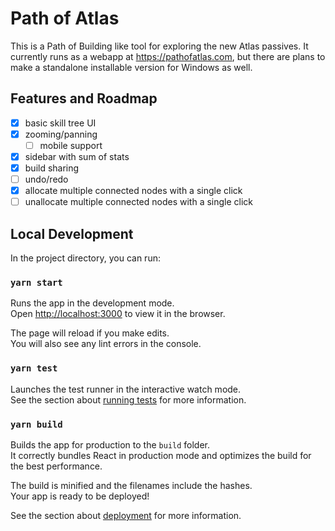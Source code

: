 # Path of Atlas

This is a Path of Building like tool for exploring the new Atlas passives. It currently runs as a webapp at https://pathofatlas.com, but there are plans to make a standalone installable version for Windows as well.

## Features and Roadmap

- [x] basic skill tree UI
- [x] zooming/panning
  - [ ] mobile support
- [x] sidebar with sum of stats
- [x] build sharing
- [ ] undo/redo
- [x] allocate multiple connected nodes with a single click
- [ ] unallocate multiple connected nodes with a single click

## Local Development

In the project directory, you can run:

### `yarn start`

Runs the app in the development mode.\
Open [http://localhost:3000](http://localhost:3000) to view it in the browser.

The page will reload if you make edits.\
You will also see any lint errors in the console.

### `yarn test`

Launches the test runner in the interactive watch mode.\
See the section about [running tests](https://facebook.github.io/create-react-app/docs/running-tests) for more information.

### `yarn build`

Builds the app for production to the `build` folder.\
It correctly bundles React in production mode and optimizes the build for the best performance.

The build is minified and the filenames include the hashes.\
Your app is ready to be deployed!

See the section about [deployment](https://facebook.github.io/create-react-app/docs/deployment) for more information.
